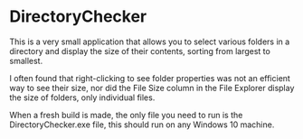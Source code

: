 # DirectoryChecker
 
This is a very small application that allows you to select various folders in a directory and display the size of their contents, sorting from largest to smallest.

I often found that right-clicking to see folder properties was not an efficient way to see their size, nor did the File Size column in the File Explorer display the size of folders, only individual files.

When a fresh build is made, the only file you need to run is the DirectoryChecker.exe file, this should run on any Windows 10 machine.